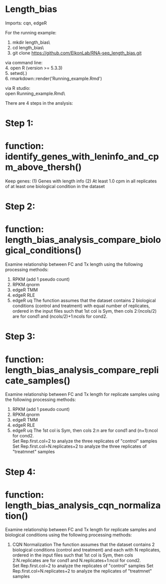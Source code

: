 # Length_bias
Imports: cqn, edgeR

For the running example:
1. mkdir length_bias\
2. cd length_bias\
3. git clone https://github.com/ElkonLab/RNA-seq_length_bias.git

via command line:\
4. open R (version >= 5.3.3)\
5. setwd(.)\
6. rmarkdown::render('Running_example.Rmd')

via R studio:\
open Running_example.Rmd\

There are 4 steps in the anslysis:

# Step 1:

# function: identify_genes_with_leninfo_and_cpm_above_thersh()
Keep genes:
(1) Genes with length info
(2) At least 1.0 cpm in all replicates of at least one biological condition in the dataset

# Step 2:

# function: length_bias_analysis_compare_biological_conditions()

 Examine relationship between FC and Tx length using the following processing methods:
1. RPKM (add 1 pseudo count)
2. RPKM.qnorm
3. edgeR TMM
4. edgeR RLE
5. edgeR uq
The function assumes that the dataset contains 2 biological conditions (control and treatment) with equal number of replicates, ordered in the input files such that 1st col is Sym, then cols 2:(ncols/2) are for cond1 and (ncols/2)+1:ncols for cond2.  

# Step 3:

# function: length_bias_analysis_compare_replicate_samples()

Examine relationship between FC and Tx length for replicate samples using the following processing methods:
1. RPKM (add 1 pseudo count)
2. RPKM.qnorm
3. edgeR TMM
4. edgeR RLE
5. edgeR uq
The 1st col is Sym, then cols 2:n are for cond1 and (n+1):ncol for cond2.  
Set Rep.first.col=2 to analyze the three replicates of "control" samples
Set Rep.first.col=N.replicates+2 to analyze the three replicates of "treatmnet" samples

# Step 4:

# function: length_bias_analysis_cqn_normalization()
Examine relationship between FC and Tx length for replicate samples  and biological conditions using the following processing methods:
1. CQN Normalization 
The function assumes that the dataset contains 2 biological conditions (control and treatment)
and each with N replicates, ordered in the input files such that 1st col is Sym, then cols 2:N.replicates are for cond1 and N.replicates+1:ncol for cond2.  
Set Rep.first.col=2 to analyze the replicates of "control" samples
Set Rep.first.col=N.replicates+2 to analyze the replicates of "treatmnet" samples
